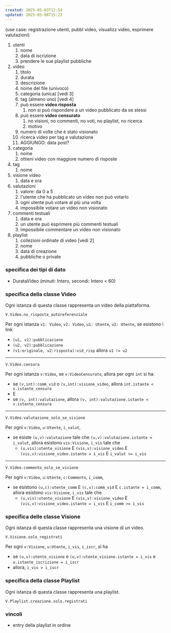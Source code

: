 ```yaml
---
created: 2025-05-03T12:54
updated: 2025-05-08T15:23
---
```

(use case: registrazione utenti, pubbl video, visualizz video, esprimere valutazioni)

1) utenti
	1) nome
	2) data di iscrizione
	3) prendere le sue playlist pubbliche
2) video
	1) titolo
	2) durata
	3) descrizione
	4) nome del file (univoco)
	5) categoria (unica) [vedi 3]
	6) tag (almeno uno) [vedi 4]
	7) può essere **video risposta**
		1) non si può rispondere a un video pubblicato da se stessi
	8) può essere **video censurato**
		1) no visioni, no commenti, no voti, no playlist, no ricerca
		2) motivo
	9) numero di volte che è stato visionato
	10) ricerca video per tag e valutazione
	11) AGGIUNGO: data post? 
3) categoria
	1) nome
	2) ottieni video con maggiore numero di risposte
4) tag
	1) nome
5) visione video
	1) data e ora
6) valutazioni
	1) valore: da 0 a 5
	2) l'utente che ha pubblicato un video non può votarlo
	3) ogni utente può votare al più una volta
	4) impossibile votare un video non visionato
7) commenti testuali
	1) data e ora
	2) un utente può esprimere più commenti testuali
	3) impossibile commentare un video non visionato
8) playlist
	1) collezioni ordinate di video [vedi 2]
	2) nome
	3) data di creazione
	4) pubbliche o private

### specifica dei tipi di dato
- DurataVideo (minuti: Intero, secondi: Intero < 60)

### specifica della classe Video
Ogni istanza di questa classe rappresenta un video della piattaforma.

`V.Video.no_risposta_autoreferenziale`

Per ogni istanza `v1: Video`, `v2: Video`, `u1: Utente`, `u2: Utente`, se esistono i link
- `(u1, v1):pubblicazione`
- `(u2, v2):pubblicazione`
- `(v1:originale, v2:risposta):vid_risp`
allora `u1 != u2`
-----
`V.Video.censura`

Per ogni istanza `v:Video`, se `v:VideoCensurato`, allora per ogni `int` si ha:
- se `(v,int):comm_vid` o `(v,int):visione_video`, allora `int.istante < v.istante_censura`
- E
- se `(v, int):valutazione`, allora `(v, int):valutazione.istante < v.istante_censura`

--- 
`V.Video.valutazione_solo_se_visione`

Per ogni `v:Video`, `u:Utente`, `i_valut`, 
- se esiste `(u,v):valutazione` tale che `(u,v):valutazione.istante = i_valut`, allora esistono `vis:Visione`, `i_vis` tale che
	- `(u,vis):utente_visione` E `(vis,v):visione_video` E `(vis,v):visione_video.istante = i_vis` E `i_valut >= i_vis`

--- 
`V.Video.commento_solo_se_visione`
 
Per ogni `v:Video`, `u:Utente`, `c:Commento`, `i_comm`, 
- se esistono `(u,c):utente_comm` E `(c,v):comm_vid` E `c.istante = i_comm`, allora esistono `vis:Visione`, `i_vis` tale che
	- `(u,vis):utente_visione` E `(vis,v):visione_video` E `(vis,v):visione_video.istante = i_vis` E `i_comm >= i_vis`

### specifica delle classe Visione
Ogni istanza di questa classe rappresenta una visione di un video.

`V.Visione.solo_registrati`

Per ogni `v:Visione`, `u:Utente`, `i_vis`, `i_iscr`, si ha
- se `(u,v):utente_visione` e `(u,v):utente_visione.istante = i_vis` e `u.istante_iscrizione = i_iscr`
- allora, `i_vis > i_iscr`

### specifica della classe Playlist
Ogni istanza di questa classe rappresenta una playlist.

`V.Playlist.creazione.solo.registrati`



### vincoli
- entry della playlist in ordine